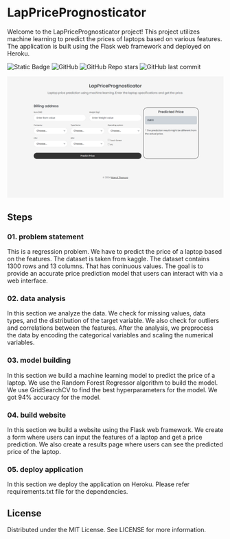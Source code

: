 # LapPricePrognosticator

Welcome to the LapPricePrognosticator project! This project utilizes machine learning to predict the prices of laptops based on various features. The application is built using the Flask web framework and deployed on Heroku.

![Static Badge](https://img.shields.io/badge/Repo-LapPricePrognosticator-blue) ![GitHub](https://img.shields.io/github/license/manulthanura/LapPricePrognosticator) ![GitHub Repo stars](https://img.shields.io/github/stars/manulthanura/LapPricePrognosticator?color=yellow) ![GitHub last commit](https://img.shields.io/github/last-commit/manulthanura/LapPricePrognosticator)

<!-- Add image -->
![LapPricePrognosticator](./static/LapPricePrognosticator.png)

## Steps

### 01. problem statement

This is a regression problem. We have to predict the price of a laptop based on the features. The dataset is taken from kaggle. The dataset contains 1300 rows and 13 columns. That has coninuous values. The goal is to provide an accurate price prediction model that users can interact with via a web interface.

### 02. data analysis

In this section we analyze the data. We check for missing values, data types, and the distribution of the target variable. We also check for outliers and correlations between the features. After the analysis, we preprocess the data by encoding the categorical variables and scaling the numerical variables.

### 03. model building

In this section we build a machine learning model to predict the price of a laptop. We use the Random Forest Regressor algorithm to build the model. We use GridSearchCV to find the best hyperparameters for the model. We got 94% accuracy for the model.

### 04. build website

In this section we build a website using the Flask web framework. We create a form where users can input the features of a laptop and get a price prediction. We also create a results page where users can see the predicted price of the laptop.

### 05. deploy application

In this section we deploy the application on Heroku. Please refer requirements.txt file for the dependencies.

## License

Distributed under the MIT License. See LICENSE for more information.